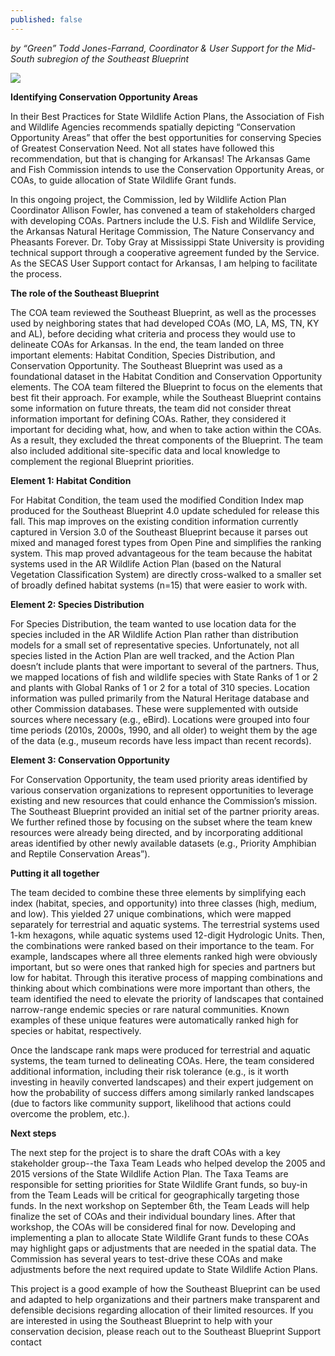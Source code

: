 ```yaml
---
published: false
---
```

_by “Green” Todd Jones-Farrand, Coordinator & User Support for the Mid-South subregion of the Southeast Blueprint_

![]({{site.baseurl}}/images/logo-1534258956.png)

**Identifying Conservation Opportunity Areas**

In their Best Practices for State Wildlife Action Plans, the Association of Fish and Wildlife Agencies recommends spatially depicting “Conservation Opportunity Areas” that offer the best opportunities for conserving Species of Greatest Conservation Need. Not all states have followed this recommendation, but that is changing for Arkansas! The Arkansas Game and Fish Commission intends to use the Conservation Opportunity Areas, or COAs, to guide allocation of State Wildlife Grant funds.

In this ongoing project, the Commission, led by Wildlife Action Plan Coordinator Allison Fowler, has convened a team of stakeholders charged with developing COAs. Partners include the U.S. Fish and Wildlife Service, the Arkansas Natural Heritage Commission, The Nature Conservancy and Pheasants Forever. Dr. Toby Gray at Mississippi State University is providing technical support through a cooperative agreement funded by the Service. As the SECAS User Support contact for Arkansas, I am helping to facilitate the process.

**The role of the Southeast Blueprint**

The COA team reviewed the Southeast Blueprint, as well as the processes used by neighboring states that had developed COAs (MO, LA, MS, TN, KY and AL), before deciding what criteria and process they would use to delineate COAs for Arkansas. In the end, the team landed on three important elements: Habitat Condition, Species Distribution, and Conservation Opportunity. The Southeast Blueprint was used as a foundational dataset in the Habitat Condition and Conservation Opportunity elements. The COA team filtered the Blueprint to focus on the elements that best fit their approach. For example, while the Southeast Blueprint contains some information on future threats, the team did not consider threat information important for defining COAs. Rather, they considered it important for deciding what, how, and when to take action within the COAs. As a result, they excluded the threat components of the Blueprint. The team also included additional site-specific data and local knowledge to complement the regional Blueprint priorities. 

**Element 1: Habitat Condition**

For Habitat Condition, the team used the modified Condition Index map produced for the Southeast Blueprint 4.0 update scheduled for release this fall. This map improves on the existing condition information currently captured in Version 3.0 of the Southeast Blueprint because it parses out mixed and managed forest types from Open Pine and simplifies the ranking system. This map proved advantageous for the team because the habitat systems used in the AR Wildlife Action Plan (based on the Natural Vegetation Classification System) are directly cross-walked to a smaller set of broadly defined habitat systems (n=15) that were easier to work with.

**Element 2: Species Distribution**

For Species Distribution, the team wanted to use location data for the species included in the AR Wildlife Action Plan rather than distribution models for a small set of representative species. Unfortunately, not all species listed in the Action Plan are well tracked, and the Action Plan doesn’t include plants that were important to several of the partners. Thus, we mapped locations of fish and wildlife species with State Ranks of 1 or 2 and plants with Global Ranks of 1 or 2 for a total of 310 species. Location information was pulled primarily from the Natural Heritage database and other Commission databases. These were supplemented with outside sources where necessary (e.g., eBird). Locations were grouped into four time periods (2010s, 2000s, 1990, and all older) to weight them by the age of the data (e.g., museum records have less impact than recent records). 

**Element 3: Conservation Opportunity**

For Conservation Opportunity, the team used priority areas identified by various conservation organizations to represent opportunities to leverage existing and new resources that could enhance the Commission’s mission. The Southeast Blueprint provided an initial set of the partner priority areas. We further refined those by focusing on the subset where the team knew resources were already being directed, and by incorporating additional areas identified by other newly available datasets (e.g., Priority Amphibian and Reptile Conservation Areas”).

**Putting it all together**

The team decided to combine these three elements by simplifying each index (habitat, species, and opportunity) into three classes (high, medium, and low). This yielded 27 unique combinations, which were mapped separately for terrestrial and aquatic systems. The terrestrial systems used 1-km hexagons, while aquatic systems used 12-digit Hydrologic Units. Then, the combinations were ranked based on their importance to the team. For example, landscapes where all three elements ranked high were obviously important, but so were ones that ranked high for species and partners but low for habitat. Through this iterative process of mapping combinations and thinking about which combinations were more important than others, the team identified the need to elevate the priority of landscapes that contained narrow-range endemic species or rare natural communities. Known examples of these unique features were automatically ranked high for species or habitat, respectively. 

Once the landscape rank maps were produced for terrestrial and aquatic systems, the team turned to delineating COAs. Here, the team considered additional information, including their risk tolerance (e.g., is it worth investing in heavily converted landscapes) and their expert judgement on how the probability of success differs among similarly ranked landscapes (due to factors like community support, likelihood that actions could overcome the problem, etc.). 

**Next steps**

The next step for the project is to share the draft COAs with a key stakeholder group--the Taxa Team Leads 
who helped develop the 2005 and 2015 versions of the State Wildlife Action Plan. The Taxa Teams are responsible for setting priorities for State Wildlife Grant funds, so buy-in from the Team Leads will be critical for geographically targeting those funds. In the next workshop on September 6th, the Team Leads will help finalize the set of COAs and their individual boundary lines. After that workshop, the COAs will be considered final for now. Developing and implementing a plan to allocate State Wildlife Grant funds to these COAs may highlight gaps or adjustments that are needed in the spatial data. The Commission has several years to test-drive these COAs and make adjustments before the next required update to State Wildlife Action Plans.

This project is a good example of how the Southeast Blueprint can be used and adapted to help organizations and their partners make transparent and defensible decisions regarding allocation of their limited resources. If you are interested in using the Southeast Blueprint to help with your conservation decision, please reach out to the Southeast Blueprint Support contact